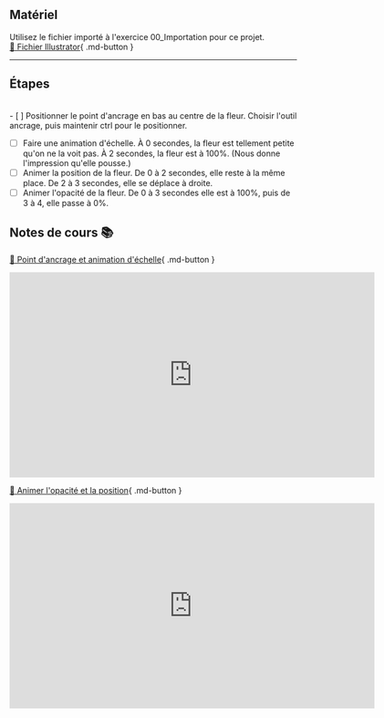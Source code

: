


## Matériel
Utilisez le fichier importé à l'exercice 00_Importation pour ce projet.   
[📁 Fichier Illustrator](https://cmontmorency365.sharepoint.com/:u:/s/TIM-582214-Animation2d77/EU6g4HsANVVDkl_lfBlQZqoBul7pI0kfARwDunCfrS9Y8g?e=ncXahl){ .md-button }   <br>

***  


## Étapes
<br>- [ ] Positionner le point d'ancrage en bas au centre de la fleur. Choisir l'outil ancrage, puis maintenir ctrl pour le positionner. 
- [ ] Faire une animation d'échelle. À 0 secondes, la fleur est tellement petite qu'on ne la voit pas. À 2 secondes, la fleur est à 100%. (Nous donne l'impression qu'elle pousse.)
- [ ] Animer la position de la fleur. De 0 à 2 secondes, elle reste à la même place. De 2 à 3 secondes, elle se déplace à droite.
- [ ] Animer l'opacité de la fleur. De 0 à 3 secondes elle est à 100%, puis de 3 à 4, elle passe à 0%.

## Notes de cours 📚
[📁 Point d'ancrage et animation d'échelle](https://cmontmorency365.sharepoint.com/:v:/s/TIM-582214-Animation2d77/Eb_DJ4Gt0kBKuplITlBzjmEB8Lq3gzWwRGVCRazTuaq3sg?e=f4Iqct){ .md-button }   <br>   
<iframe src="https://cmontmorency365.sharepoint.com/sites/TIM-582214-Animation2d77/_layouts/15/embed.aspx?UniqueId=8127c3bf-d2ad-4a40-ba99-484e50738e61&embed=%7B%22ust%22%3Atrue%2C%22hv%22%3A%22CopyEmbedCode%22%7D&referrer=StreamWebApp&referrerScenario=EmbedDialog.Create" width="640" height="360" frameborder="0" scrolling="no" allowfullscreen title="02_point_d_ancrage_et_animation_de_l_echelle.mov"></iframe>
    
[📁 Animer l'opacité et la position](https://cmontmorency365.sharepoint.com/:v:/s/TIM-582214-Animation2d77/Eb5j__Al7_dLkYgOKZp7nkQBFIzCYnofq22qMbRjYj2DuQ?e=OQwgpP){ .md-button }   <br>   
<iframe src="https://cmontmorency365.sharepoint.com/sites/TIM-582214-Animation2d77/_layouts/15/embed.aspx?UniqueId=f0ff63be-ef25-4bf7-9188-0e299a7b9e44&embed=%7B%22ust%22%3Atrue%2C%22hv%22%3A%22CopyEmbedCode%22%7D&referrer=StreamWebApp&referrerScenario=EmbedDialog.Create" width="640" height="360" frameborder="0" scrolling="no" allowfullscreen title="03_animation_de_l_opacite_et_de_la_position.mov"></iframe>